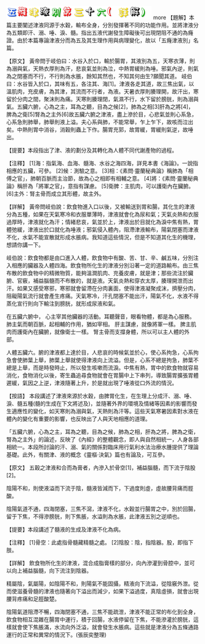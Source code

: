 


![36_五癃津液別第三十六(詳解).gif](images/4a52a14f55426.gif)
 more 
【題解】本篇主要闡述津液同源于水穀，輸布全身，分別發揮著不同的功能作用。並將津液分為五類即汗、溺、唾、淚、髓。指出五液代謝發生障礙後可出現閉阻不通的為癃證。由於本篇專論津液分而為五及其生理作用與病理變化，故以「五癃津液別」名篇。


【原文】
黃帝問于岐伯曰：水谷入於口，輸於腸胃，其液別為五，天寒衣薄，則為溺與氣，天熱衣厚則為汗，悲哀氣並則為泣，中熱胃緩則為唾。邪氣內逆，則氣為之閉塞而不行，不行則為水脹，餘知其然也，不知其何由生?願聞其道。
岐伯曰：水谷皆入於口，其味有五，各注其、海[1]。津液各走其道，故三焦出氣，以溫肌肉，充皮膚，為其津，其流而不行者，為液。天暑衣厚則腠理開，故汗出，寒留於分肉之間，聚沫則為痛。天寒則腠理閉，氣濕不行，水下留於膀胱，則為溺與氣。五臟六腑，心為之主，耳為之聽，目為之候[2]，肺為之相[3]肝為之將[4]，脾為之衛[5]腎為之主外[6]故五臟六腑之津液，盡上滲於目，心悲氣並則心系急，心系急則肺舉，肺舉則液上溢。夫心系與肺，不能常舉，乍上乍下，故咳而泣出矣。中熱則胃中消谷，消穀則蟲上下作。腸胃充郭，故胃緩，胃緩則氣逆，故唾出。


【提要】本段指出了津、液的劃分及其轉化為人體不同代謝產物的過程。


【注釋】
[1]海：指氣海、血海、髓海、水谷之海四海，詳見本書《海論》。一說指相應的五臟，可參。
[2]候：測驗之意。
[3]相：《素問·靈蘭秘典論》稱肺為「相傅之官」，肺朝百脈而主治節，故為心之相即有相輔之意。
[4]將：《素問·靈蘭秘典論》稱肝為「將軍之官」，意指有謀慮。
[5]衛脾：主肌肉，可以護衛內在臟腑。
[6]主外：腎主骨而成立其形體，故主外。


【詳解】
黃帝問岐伯說：飲食物進入口以後，又被輸送到胃和腸，其化生的津液分為五種，如果在天氣寒冷和衣服單薄時，津液就會化為尿和氣；天氣炎熱和衣服過厚時，津液就化為汗；情緒悲哀，氣並於上，津液出於目就化為淚中焦有熱，胃體弛緩，津液出於口就化為唾液；邪氣侵入體內，阻滯津液輸布，陽氣閉塞而津液不化，水氣不能宣散就形成水脹病。我知道這些情況，但是不知道其化生的機理，想請你講一下。


岐伯說：飲食物都是由口進入人體，飲食物中有酸、苦、甘、辛、鹹五味，分別注入相應的臟器及人體四海。飲食物所化生的津液分別沿著一定的道路輸布。由三焦布散的飲食物中的精微物質，能夠溫潤肌肉、充養皮膚，就是津；那些流注於臟腑、官竅，補益腦髓而不布散的，就是液。天氣炎熱和穿衣太厚，腠理開泄而出汗。如果又感受寒邪，寒邪就會留滯在分肉裏面，使得津液凝聚成沫，擠壓分肉，阻礙陽氣流行就會產生疼痛。天氣寒冷，汗孔閉塞不能出汗，陽氣不化，水液不得蒸化宣行則向下輸注到膀胱，就形成尿液和氣。


在五臟六腑中，
心主宰其他臟器的活動。耳聽聲音，眼看物體，都是為心服務。
肺主氣而朝百脈，起相輔的作用，猶如宰相。
肝主謀慮，就像將軍一樣。
脾主肌肉而護衛內在臟腑，就像衛士一樣。
腎主骨而支撐身體，所以可以主人體的外部。


人體五臟六。腑的津液都上達於目，人悲哀的時候氣並於心，使心系拘急，心系拘急會使肺葉上舉，肺葉上舉就使得津液向上流溢。但是，心系不總是拘急，肺葉不總是上舉，而是時發時止，所以發生咳嗽而流淚。中焦有熱，胃中的飲食物就容易消化，食物消化以後，寄生蟲追尋食物就會在胃腸中上下串列，導致腸胃擴張胃體遲緩，氣因之上逆，津液隨著上升，於是就出現了唾液從口外流的情況。


【按語】
本段講述了津液來源於水穀，由脾胃化生，在生理上分成汗、溺、唾、淚、髓五種(髓的生成在下文將述及)，並隨著外界的環境及情緒等因素的影響而發生適應性的變化，如天寒則為溺與氣，天熱則為汗等。這些天氣寒暑因素對水液在體內的變化有重要的影響，也反映出了人與天地相應的道理。


「五臟六腑，心為之主，耳為之聽，目為之候，肺為之相，肝為之將，脾為之衛，腎為之主外」的論述，反映了《內經》的整體觀念，即人與自然相統一，人身各部相統一。本段所討論的汗、溺、氣的關係對臨床用行氣利水法治療水腫提供了理論基礎。此外，有關津、液的概念《靈樞·決氣》篇也有論及，可互參。


【原文】
五穀之津液和合而為膏者，內滲入於骨空[1]，補益腦髓，而下流于陰股[2]。


陰陽不和，則使液溢而下流于陰，髓液皆減而下，下過度則虛，虛故腰背痛而脛酸。


陰陽氣道不通，四海閉塞，三焦不瀉，津液不化，水穀並行腸胃之中，別於回腸，留于下焦，不得滲膀胱，則下焦脹，水溢則為水脹，此津液五別之逆順也。


【提要】本段講述了髓液的生成及津液不化為病。


【注釋】
[1]骨空：此處指骨髓藏精髓之處。
[2]陰股：陰，指陰器。股，即指下肢。


【詳解】
飲食物所化生的津液，混合成脂膏樣的部分，向內滲灌到骨腔中，並可以向上補益腦髓，向下流注到陰器。


精屬陰，氣屬陽，如陰陽不和，則陽氣不能固攝，精液向下流溢，從陰竅外泄。從而使滋養骨髓的津液也隨著向下溢出而減少，如果下溢過度，真陰虛損，就會出現腰背疼痛和足脛酸楚。


陰陽氣道阻滯不暢，四海閉塞不通，三焦不能疏泄，津液不能正常的布化到全身，飲食物相互混雜在腸胃中運行，積于回腸，水液停留在下焦，不能滲灌於膀胱，這樣就會使下焦脹滿，水流向外泛溢，就會發生水脹病。這些就是津液分為五條通路運行的正常和異常的情況下。(張辰奕整理)
